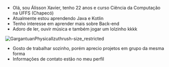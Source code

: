- Olá, sou Álisson Xavier, tenho 22 anos e curso Ciência da Computação na UFFS (Chapecó)
- Atualmente estou aprendendo Java e Kotlin
- Tenho interesse em aprender mais sobre Back-end
- Adoro de ler, ouvir música e também jogar um lolzinho kkkk

![GargantuanPhysicalIzuthrush-size_restricted](https://user-images.githubusercontent.com/45082412/196279738-93e337f4-b89d-4eb8-aeb6-947a10211384.gif)

- Gosto de trabalhar sozinho, porém aprecio projetos em grupo da mesma forma
- Informações de contato estão no meu perfil
